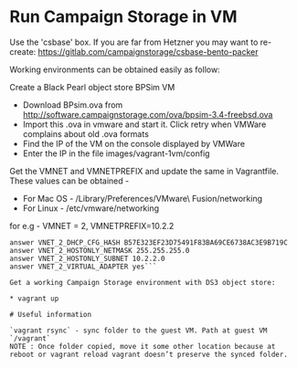 # Run Campaign Storage in VM

Use the 'csbase' box.  If you are far from Hetzner you may want to re-create:
https://gitlab.com/campaignstorage/csbase-bento-packer

Working environments can be obtained easily as follow:

Create a Black Pearl object store BPSim VM
* Download BPsim.ova from http://software.campaignstorage.com/ova/bpsim-3.4-freebsd.ova
* Import this .ova in vmware and start it.  Click retry when VMWare complains about old .ova formats
* Find the IP of the VM on the console displayed by VMWare
* Enter the IP in the file images/vagrant-1vm/config

Get the VMNET and VMNETPREFIX and update the same in Vagrantfile. These values can be obtained -
* For Mac OS - /Library/Preferences/VMware\ Fusion/networking
* For Linux - /etc/vmware/networking

for e.g - VMNET = 2, VMNETPREFIX=10.2.2  

```answer VNET_2_DHCP yes
answer VNET_2_DHCP_CFG_HASH B57E323EF23D75491F83BA69CE6738AC3E9B719C
answer VNET_2_HOSTONLY_NETMASK 255.255.255.0
answer VNET_2_HOSTONLY_SUBNET 10.2.2.0
answer VNET_2_VIRTUAL_ADAPTER yes```

Get a working Campaign Storage environment with DS3 object store:

* vagrant up

# Useful information

`vagrant rsync` - sync folder to the guest VM. Path at guest VM `/vagrant`
NOTE : Once folder copied, move it some other location because at reboot or vagrant reload vagrant doesn’t preserve the synced folder.